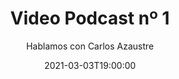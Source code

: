 ---
title: 'Video Podcast nº 1'
date: '2021-03-03T19:00:00'
author: 'Hablamos con Carlos Azaustre'
img: '/images/01-despues.jpg'
alt: 'Video Podcast nº 1 - Estuvimos hablando con Carlos Azaustre. ¿Te perdiste la sesión? Vuelve a verla en nuestro canal y suscríbete. Thanks to Pierre - Louis Anceau for his icon.'
body: ''
video: 'https://www.youtube.com/watch?v=lVh7wJ3TKY4'
publishVideo: true
--- 
